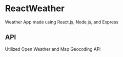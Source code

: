 # ReactWeather
Weather App made using React.js, Node.js, and Express

## API
Utilized Open Weather and Map Geocoding API